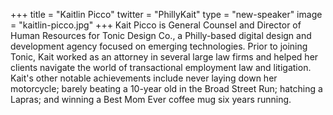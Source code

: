 +++
title = "Kaitlin Picco"
twitter = "PhillyKait"
type = "new-speaker"
image = "kaitlin-picco.jpg"
+++
Kait Picco is General Counsel and Director of Human Resources for Tonic Design Co., a Philly-based digital design and development agency focused on emerging technologies.  Prior to joining Tonic, Kait worked as an attorney in several large law firms and helped her clients navigate the world of transactional employment law and litigation. Kait's other notable achievements include never laying down her motorcycle; barely beating a 10-year old in the Broad Street Run; hatching a Lapras; and winning a Best Mom Ever coffee mug six years running.
